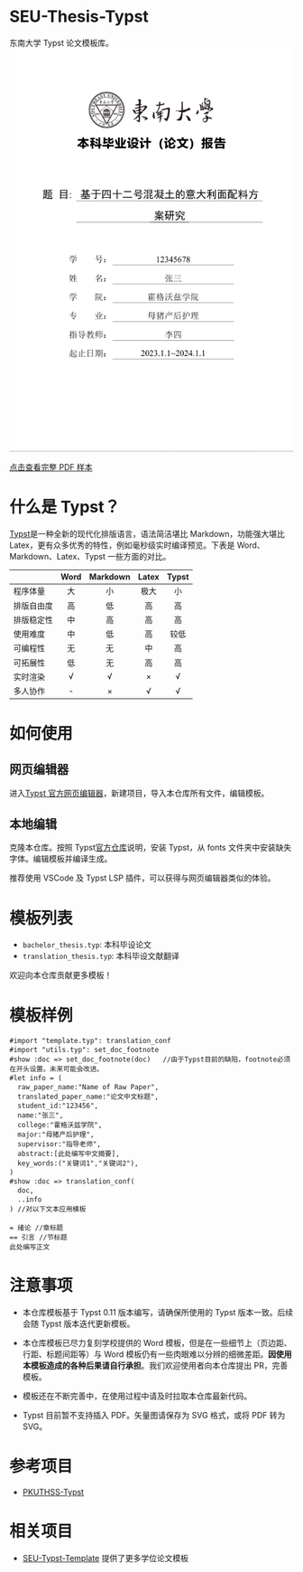 # SEU-Thesis-Typst

东南大学 Typst 论文模板库。
![SEU-Thesis-Typst](./figures/preview.png)

[点击查看完整 PDF 样本](./bachelor_thesis.pdf)

# 什么是 Typst？

[Typst](https://typst.app/)是一种全新的现代化排版语言，语法简洁堪比 Markdown，功能强大堪比 Latex，更有众多优秀的特性，例如毫秒级实时编译预览。下表是 Word、Markdown、Latex、Typst 一些方面的对比。

|            | Word | Markdown | Latex | Typst |
| :--------- | :--: | :------: | :---: | :---: |
| 程序体量   |  大  |    小    | 极大  |  小   |
| 排版自由度 |  高  |    低    |  高   |  高   |
| 排版稳定性 |  中  |    高    |  高   |  高   |
| 使用难度   |  中  |    低    |  高   | 较低  |
| 可编程性   |  无  |    无    |  中   |  高   |
| 可拓展性   |  低  |    无    |  高   |  高   |
| 实时渲染   |  √   |    √     |   ×   |   √   |
| 多人协作   |  -   |    ×     |   √   |   √   |

# 如何使用

## 网页编辑器

进入[Typst 官方网页编辑器](https://typst.app/)，新建项目，导入本仓库所有文件，编辑模板。

## 本地编辑

克隆本仓库。按照 Typst[官方仓库](https://github.com/typst/typst)说明，安装 Typst，从 fonts 文件夹中安装缺失字体。编辑模板并编译生成。

推荐使用 VSCode 及 Typst LSP 插件，可以获得与网页编辑器类似的体验。

# 模板列表

- `bachelor_thesis.typ`: 本科毕设论文
- `translation_thesis.typ`: 本科毕设文献翻译

欢迎向本仓库贡献更多模板！

# 模板样例

```typst
#import "template.typ": translation_conf
#import "utils.typ": set_doc_footnote
#show :doc => set_doc_footnote(doc)   //由于Typst目前的缺陷，footnote必须在开头设置。未来可能会改进。
#let info = (
  raw_paper_name:"Name of Raw Paper",
  translated_paper_name:"论文中文标题",
  student_id:"123456",
  name:"张三",
  college:"霍格沃兹学院",
  major:"母猪产后护理",
  supervisor:"指导老师",
  abstract:[此处编写中文摘要],
  key_words:("关键词1","关键词2"),
)
#show :doc => translation_conf(
  doc,
  ..info
) //对以下文本应用模板

= 绪论 //章标题
== 引言 //节标题
此处编写正文
```

# 注意事项

- 本仓库模板基于 Typst 0.11 版本编写，请确保所使用的 Typst 版本一致。后续会随 Typst 版本迭代更新模板。

- 本仓库模板已尽力复刻学校提供的 Word 模板，但是在一些细节上（页边距、行距、标题间距等）与 Word 模板仍有一些肉眼难以分辨的细微差距。**因使用本模板造成的各种后果请自行承担**。我们欢迎使用者向本仓库提出 PR，完善模板。

- 模板还在不断完善中，在使用过程中请及时拉取本仓库最新代码。

- Typst 目前暂不支持插入 PDF。矢量图请保存为 SVG 格式，或将 PDF 转为 SVG。

# 参考项目

- [PKUTHSS-Typst](https://github.com/lucifer1004/pkuthss-typst)

# 相关项目

- [SEU-Typst-Template](https://github.com/csimide/SEU-Typst-Template) 提供了更多学位论文模板
